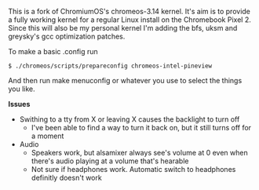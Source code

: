 This is a fork of ChromiumOS's chromeos-3.14 kernel. It's aim is to provide a fully working kernel for a regular Linux install on the Chromebook Pixel 2.
Since this will also be my personal kernel I'm adding the bfs, uksm and greysky's gcc optimization patches.

To make a basic .config run 

    $ ./chromeos/scripts/prepareconfig chromeos-intel-pineview

And then run make menuconfig or whatever you use to select the things you like.

**Issues**
* Swithing to a tty from X or leaving X causes the backlight to turn off
    * I've been able to find a way to turn it back on, but it still turns off for a moment
* Audio
    * Speakers work, but alsamixer always see's volume at 0 even when there's audio playing at a volume that's hearable
    * Not sure if headphones work. Automatic switch to headphones definitly doesn't work

